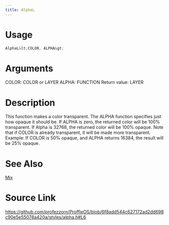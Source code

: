 ```yaml
---
title: AlphaL
---
```


# Usage
```cpp
AlphaL&lt;COLOR, ALPHA&gt;
```

# Arguments
COLOR: COLOR or LAYER
ALPHA: FUNCTION
Return value: LAYER

# Description
This function makes a color transparent. The ALPHA function specifies just how opaque it should be.
If ALPHA is zero, the returned color will be 100% transparent. If Alpha is 32768, the returned color will
be 100% opaque. Note that if COLOR is already transparent, it will be made more transparent. Example:
If COLOR is 50% opaque, and ALPHA returns 16384, the result will be 25% opaque.

# See Also
[Mix](/config/styles/Mix.html)

# Source Link
https://github.com/profezzorn/ProffieOS/blob/6f8add544c627172ad2dd698c90e5e55078a420a/styles/alpha.h#L6
